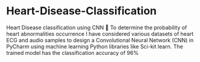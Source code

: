 # Heart-Disease-Classification
Heart Disease classification using CNN
	To determine the probability of  heart abnormalities occurrence I have considered various datasets of heart ECG and audio samples to design a Convolutional Neural Network (CNN) in PyCharm using machine learning Python libraries like Sci-kit learn. The trained model has the classification accuracy of 96% 
